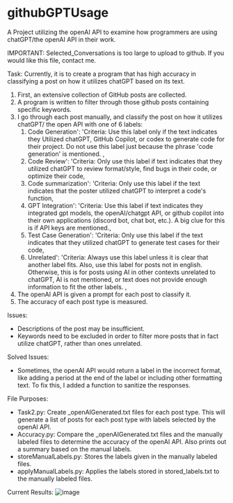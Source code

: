 # githubGPTUsage
A Project utilizing the openAI API to examine how programmers are using chatGPT/the openAI API in their work.

IMPORTANT: Selected_Conversations is too large to upload to github. If you would like this file, contact me. 

Task: Currently, it is to create a program that has high accuracy in classifying a post on how it utilizes chatGPT based on its text. 
1. First, an extensive collection of GitHub posts are collected.
2. A program is written to filter through those github posts containing specific keywords.
3. I go through each post manually, and classify the post on how it utilizes chatGPT/ the open API with one of 6 labels:
    1. Code Generation': 'Criteria: Use this label only if the text indicates they Utilized chatGPT, GitHub Copilot, or codex to generate code for their project. Do not use this label just because the phrase \'code generation\' is mentioned. ,
    2. Code Review': 'Criteria: Only use this label if text indicates that they utilized chatGPT to review format/style, find bugs in their code, or optimize their code,
    3. Code summarization': 'Criteria: Only use this label if the text indicates that the poster utilized chatGPT to interpret a code\'s function,
    4. GPT Integration': 'Criteria: Use this label if text indicates they integrated gpt models, the openAI/chatgpt API, or github copilot into their own applications (discord bot, chat bot, etc.). A big clue for this is if API keys are mentioned.,
    5. Test Case Generation': 'Criteria: Only use this label if the text indicates that they utilized chatGPT to generate test cases for their code,
    6. Unrelated': 'Criteria: Always use this label unless it is clear that another label fits. Also, use this label for posts not in english. Otherwise, this is for posts using AI in other contexts unrelated to chatGPT, AI is not mentioned, or text does not provide enough information to fit the other labels. ,
5. The openAI API is given a prompt for each post to classify it.
6. The accuracy of each post type is measured.

Issues: 
- Descriptions of the post may be insufficient.
- Keywords need to be excluded in order to filter more posts that in fact utilize chatGPT, rather than ones unrelated. 

Solved Issues:
- Sometimes, the openAI API would return a label in the incorrect format, like adding a period at the end of the label or including other formatting text. To fix this, I added a function to sanitize the responses.


File Purposes:
- Task2.py: Create _openAIGenerated.txt files for each post type. This will generate a list of posts for each post type with labels selected by the openAI API.
- Accuracy.py: Compare the _openAIGenerated.txt files and the manually labeled files to determine the accuracy of the openAI API. Also prints out a summary based on the manual labels.
- storeManualLabels.py: Stores the labels given in the manually labeled files.
- applyManualLabels.py: Applies the labels stored in stored_labels.txt to the manually labeled files. 


Current Results:
![image](https://github.com/Jackwaang/githubGPTUsage/assets/122063529/edb54312-3dcd-48fd-8f9a-4a06dffbb83c)
